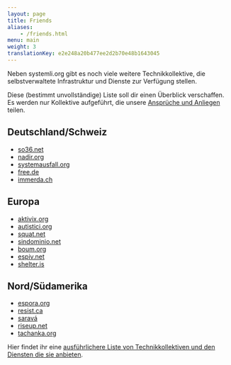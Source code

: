 ```yaml
---
layout: page
title: Friends
aliases:
    - /friends.html
menu: main
weight: 3
translationKey: e2e248a20b477ee2d2b70e48b1643045
---
```

Neben systemli.org gibt es noch viele weitere Technikkollektive, die selbstverwaltete Infrastruktur und Dienste zur Verfügung stellen.

Diese (bestimmt unvollständige) Liste soll dir einen Überblick verschaffen. Es werden nur Kollektive aufgeführt, die unsere [Ansprüche und Anliegen](/about-us/) teilen.

## Deutschland/Schweiz

* [so36.net](https://so36.net)
* [nadir.org](https://nadir.org)
* [systemausfall.org](https://systemausfall.org)
* [free.de](https://free.de)
* [immerda.ch](https://immerda.ch)

## Europa

* [aktivix.org](https://aktivix.org/)
* [autistici.org](https://autistici.org)
* [squat.net](https://squat.net/)
* [sindominio.net](https://www.sindominio.net/)
* [boum.org](https://boum.org)
* [espiv.net](https://espiv.net/)
* [shelter.is](https://www.shelter.is/)

## Nord/Südamerika

* [espora.org](http://espora.org)
* [resist.ca](https://resist.ca)
* [saravá](https://www.sarava.org/)
* [riseup.net](https://riseup.net/)
* [tachanka.org](https://tachanka.org/)

Hier findet ihr eine [ausführlichere Liste von Technikkollektiven und den Diensten die sie anbieten](https://help.riseup.net/en/security/resources/radical-servers).

